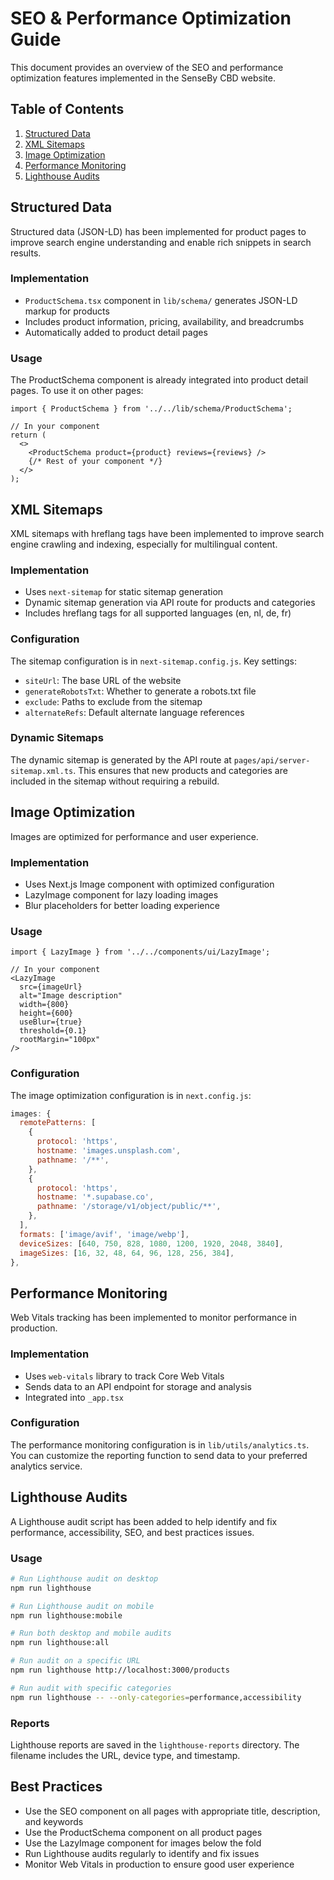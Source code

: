 # SEO & Performance Optimization Guide

This document provides an overview of the SEO and performance optimization features implemented in the SenseBy CBD website.

## Table of Contents

1. [Structured Data](#structured-data)
2. [XML Sitemaps](#xml-sitemaps)
3. [Image Optimization](#image-optimization)
4. [Performance Monitoring](#performance-monitoring)
5. [Lighthouse Audits](#lighthouse-audits)

## Structured Data

Structured data (JSON-LD) has been implemented for product pages to improve search engine understanding and enable rich snippets in search results.

### Implementation

- `ProductSchema.tsx` component in `lib/schema/` generates JSON-LD markup for products
- Includes product information, pricing, availability, and breadcrumbs
- Automatically added to product detail pages

### Usage

The ProductSchema component is already integrated into product detail pages. To use it on other pages:

```tsx
import { ProductSchema } from '../../lib/schema/ProductSchema';

// In your component
return (
  <>
    <ProductSchema product={product} reviews={reviews} />
    {/* Rest of your component */}
  </>
);
```

## XML Sitemaps

XML sitemaps with hreflang tags have been implemented to improve search engine crawling and indexing, especially for multilingual content.

### Implementation

- Uses `next-sitemap` for static sitemap generation
- Dynamic sitemap generation via API route for products and categories
- Includes hreflang tags for all supported languages (en, nl, de, fr)

### Configuration

The sitemap configuration is in `next-sitemap.config.js`. Key settings:

- `siteUrl`: The base URL of the website
- `generateRobotsTxt`: Whether to generate a robots.txt file
- `exclude`: Paths to exclude from the sitemap
- `alternateRefs`: Default alternate language references

### Dynamic Sitemaps

The dynamic sitemap is generated by the API route at `pages/api/server-sitemap.xml.ts`. This ensures that new products and categories are included in the sitemap without requiring a rebuild.

## Image Optimization

Images are optimized for performance and user experience.

### Implementation

- Uses Next.js Image component with optimized configuration
- LazyImage component for lazy loading images
- Blur placeholders for better loading experience

### Usage

```tsx
import { LazyImage } from '../../components/ui/LazyImage';

// In your component
<LazyImage
  src={imageUrl}
  alt="Image description"
  width={800}
  height={600}
  useBlur={true}
  threshold={0.1}
  rootMargin="100px"
/>
```

### Configuration

The image optimization configuration is in `next.config.js`:

```js
images: {
  remotePatterns: [
    {
      protocol: 'https',
      hostname: 'images.unsplash.com',
      pathname: '/**',
    },
    {
      protocol: 'https',
      hostname: '*.supabase.co',
      pathname: '/storage/v1/object/public/**',
    },
  ],
  formats: ['image/avif', 'image/webp'],
  deviceSizes: [640, 750, 828, 1080, 1200, 1920, 2048, 3840],
  imageSizes: [16, 32, 48, 64, 96, 128, 256, 384],
},
```

## Performance Monitoring

Web Vitals tracking has been implemented to monitor performance in production.

### Implementation

- Uses `web-vitals` library to track Core Web Vitals
- Sends data to an API endpoint for storage and analysis
- Integrated into `_app.tsx`

### Configuration

The performance monitoring configuration is in `lib/utils/analytics.ts`. You can customize the reporting function to send data to your preferred analytics service.

## Lighthouse Audits

A Lighthouse audit script has been added to help identify and fix performance, accessibility, SEO, and best practices issues.

### Usage

```bash
# Run Lighthouse audit on desktop
npm run lighthouse

# Run Lighthouse audit on mobile
npm run lighthouse:mobile

# Run both desktop and mobile audits
npm run lighthouse:all

# Run audit on a specific URL
npm run lighthouse http://localhost:3000/products

# Run audit with specific categories
npm run lighthouse -- --only-categories=performance,accessibility
```

### Reports

Lighthouse reports are saved in the `lighthouse-reports` directory. The filename includes the URL, device type, and timestamp.

## Best Practices

- Use the SEO component on all pages with appropriate title, description, and keywords
- Use the ProductSchema component on all product pages
- Use the LazyImage component for images below the fold
- Run Lighthouse audits regularly to identify and fix issues
- Monitor Web Vitals in production to ensure good user experience
